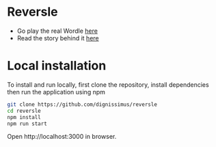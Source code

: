 # Reversle

- Go play the real Wordle [here](https://www.powerlanguage.co.uk/wordle/)
- Read the story behind it [here](https://www.nytimes.com/2022/01/03/technology/wordle-word-game-creator.html)

# Local installation
To install and run locally, first clone the repository, install dependencies then run the application using npm
```bash
git clone https://github.com/dignissimus/reversle
cd reversle
npm install
npm run start
```

Open http://localhost:3000 in browser.

